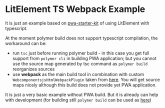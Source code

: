 # LitElement TS Webpack Example

It is just an example based on [pwa-starter-kit](https://github.com/Polymer/pwa-starter-kit) of using LitElement with typescript.

At the moment polymer build does not support typescript compilation, the workaround can be:
* run `tsc` just before running polymer build - in this case you get full support from `polymer cli` in building PWA application;
but you cannot use the source map generated by tsc command as `polymer build` reorganizes sources
* use **webpack** as the main build tool in combination with custom `WebcomponentsjsHtmlWebpackPlugin` taken from [here](https://github.com/Polymer/pwa-starter-kit/blob/webpack/webpack.config.js).
You will get source maps nicely although this build does not provide yet PWA application.

It is just a very basic example without PWA build.
But it is already can help with development (for building still `polymer build` can be used as [here](https://github.com/Polymer/pwa-starter-kit/blob/template-typescript/package.json))
